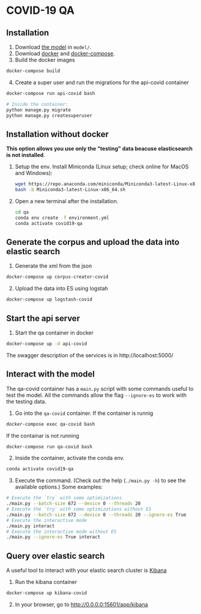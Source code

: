 # COVID-19 QA

## Installation

1. Download [the model](https://drive.google.com/drive/folders/1K-eXgmXytoIELHI8Rq3_dP9BUujBQ9T2?usp=sharing) in `model/`.
2. Download [docker](https://docs.docker.com/get-docker/) and [docker-compose](https://docs.docker.com/compose/install/).
3. Build the docker images
```bash
docker-compose build
```
4. Create a super user and run the migrations for the api-covid container
```bash
docker-compose run api-covid bash

# Inside the container:
python manage.py migrate
python manage.py createsuperuser
```

## Installation without docker

**This option allows you use only the "testing" data beacuse elasticsearch is not installed**.

1. Setup the env. Install Miniconda (Linux setup; check online for MacOS and Windows):

    ```bash
    wget https://repo.anaconda.com/miniconda/Miniconda3-latest-Linux-x86_64.sh
    bash -b Miniconda3-latest-Linux-x86_64.sh
    ```

2. Open a new terminal after the installation.

    ```bash
    cd qa
    conda env create -f environment.yml
    conda activate covid19-qa
    ```

## Generate the corpus and upload the data into elastic search

1. Generate the xml from the json
```bash
docker-compose up corpus-creator-covid
```

2. Upload the data into ES using logstah
```bash
docker-compose up logstash-covid
```

## Start the api server

1. Start the qa container in docker
```bash
docker-compose up -d api-covid
```

The swagger description of the services is in http://localhost:5000/


## Interact with the model

The qa-covid container has a `main.py` script with some commands useful to test the model. 
All the commands allow the flag `--ignore-es` to work with the testing data.

1. Go into the `qa-covid` container.
If the container is runnig
```bash
docker-compose exec qa-covid bash
```

If the containar is not running
```bash
docker-compose run qa-covid bash
```

2. Inside the container, activate the conda env.
```bash
conda activate covid19-qa
```

3. Execute the command. (Check out the help (`./main.py -h`) to see the available options.)
Some examples:
```bash
# Execute the `try` with some optimizations
./main.py --batch-size 672 --device 0 --threads 20
# Execute the `try` with some optimizations without ES
./main.py --batch-size 672 --device 0 --threads 20 --ignore-es True
# Execute the interactive mode
./main.py interact
# Execute the interactive mode without ES
./main.py --ignore-es True interact
```

## Query over elastic search
A useful tool to interact with your elastic search cluster is [Kibana](https://www.elastic.co/kibana)

1. Run the kibana container
```bash
docker-compose up kibana-covid
```
2. In your browser, go to http://0.0.0.0:15601/app/kibana